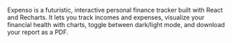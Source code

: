 Expenso is a futuristic, interactive personal finance tracker built with React and Recharts. It lets you track incomes and expenses, visualize your financial health with charts, toggle between dark/light mode, and download your report as a PDF.
